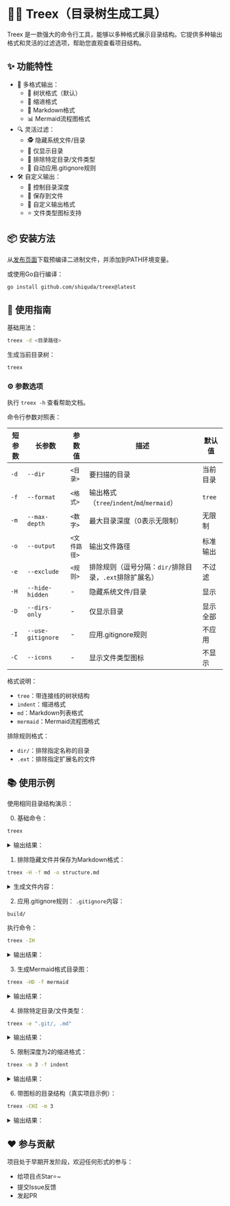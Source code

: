 # 🌳❌ Treex（目录树生成工具）

Treex 是一款强大的命令行工具，能够以多种格式展示目录结构。它提供多种输出格式和灵活的过滤选项，帮助您直观查看项目结构。

## ✨ 功能特性

- 🎨 多格式输出：
  - 🌲 树状格式（默认）
  - 📑 缩进格式
  - 📝 Markdown格式
  - 📊 Mermaid流程图格式
- 🔍 灵活过滤：
  - 🕵️ 隐藏系统文件/目录
  - 📁 仅显示目录
  - 🚫 排除特定目录/文件类型
  - 📝 自动应用.gitignore规则
- 🛠️ 自定义输出：
  - 📏 控制目录深度
  - 💾 保存到文件
  - 🎯 自定义输出格式
  - ⭐ 文件类型图标支持

## 📦 安装方法

从[发布页面](https://github.com/shiquda/treex/releases)下载预编译二进制文件，并添加到PATH环境变量。

或使用Go自行编译：

```bash
go install github.com/shiquda/treex@latest
```

## 📖 使用指南

基础用法：

```bash
treex -d <目录路径>
```

生成当前目录树：

```bash
treex
```

### ⚙️ 参数选项

执行 `treex -h` 查看帮助文档。

命令行参数对照表：

| 短参数 | 长参数        | 参数值            | 描述                                                                 | 默认值       |
|--------|---------------|-------------------|---------------------------------------------------------------------|-------------|
| `-d`   | `--dir`       | `<目录>`          | 要扫描的目录                                                         | 当前目录    |
| `-f`   | `--format`    | `<格式>`          | 输出格式（`tree`/`indent`/`md`/`mermaid`）                           | `tree`      |
| `-m`   | `--max-depth` | `<数字>`          | 最大目录深度（0表示无限制）                                         | 无限制      |
| `-o`   | `--output`    | `<文件路径>`      | 输出文件路径                                                        | 标准输出    |
| `-e`   | `--exclude`   | `<规则>`          | 排除规则（逗号分隔：`dir/`排除目录，`.ext`排除扩展名）               | 不过滤      |
| `-H`   | `--hide-hidden` | -               | 隐藏系统文件/目录                                                   | 显示        |
| `-D`   | `--dirs-only` | -               | 仅显示目录                                                          | 显示全部    |
| `-I`   | `--use-gitignore` | -             | 应用.gitignore规则                                                  | 不应用      |
| `-C`   | `--icons`     | -               | 显示文件类型图标                                                    | 不显示      |

格式说明：

- `tree`：带连接线的树状结构
- `indent`：缩进格式
- `md`：Markdown列表格式
- `mermaid`：Mermaid流程图格式

排除规则格式：

- `dir/`：排除指定名称的目录
- `.ext`：排除指定扩展名的文件

## 📚 使用示例

使用相同目录结构演示：

0. 基础命令：

```bash
treex
```

<details>
<summary>输出结果：</summary>

```text
.
├── .git
│   ├── HEAD
│   ├── config
│   ├── description
│   ├── hooks
│   │   ├── applypatch-msg.sample
│   │   ├── commit-msg.sample
│   │   ├── fsmonitor-watchman.sample
│   │   ├── post-update.sample
│   │   ├── pre-applypatch.sample
│   │   ├── pre-commit.sample
│   │   ├── pre-merge-commit.sample
│   │   ├── pre-push.sample
│   │   ├── pre-rebase.sample
│   │   ├── pre-receive.sample
│   │   ├── prepare-commit-msg.sample
│   │   ├── push-to-checkout.sample
│   │   ├── sendemail-validate.sample
│   │   └── update.sample
│   ├── info
│   │   └── exclude
│   ├── objects
│   │   ├── info
│   │   └── pack
│   └── refs
│       ├── heads
│       └── tags
├── .gitignore
├── 1.go
├── 2.go
├── README.md
├── build
│   └── win
│       └── output.exe
└── test
    ├── 3.go
    └── README_test.md
```

</details>

1. 排除隐藏文件并保存为Markdown格式：

```bash
treex -H -f md -o structure.md
```

<details>
<summary>生成文件内容：</summary>

```markdown
- ./
  - 1.go
  - 2.go
  - README.md
  - build/
    - win/
      - output.exe
  - test/
    - 3.go
    - README_test.md
```

</details>

2. 应用.gitignore规则：
`.gitignore`内容：

```text
build/
```

执行命令：

```bash
treex -IH
```

<details>
<summary>输出结果：</summary>

```text
.
├── 1.go
├── 2.go
├── README.md
└── test
    ├── 3.go
    └── README_test.md
```

</details>

3. 生成Mermaid格式目录图：

```bash
treex -HD -f mermaid
```

<details>
<summary>输出结果：</summary>

```mermaid
graph TD
    N1[./]
    N2[build/]
    N1 --> N2
    N3[win/]
    N2 --> N3
    N4[test/]
    N1 --> N4
```

</details>

4. 排除特定目录/文件类型：

```bash
treex -e ".git/, .md"
```

<details>
<summary>输出结果：</summary>

```text
.
├── .gitignore
├── 1.go
├── 2.go
├── build
│   └── win
│       └── output.exe
└── test
    └── 3.go
```

</details>

5. 限制深度为2的缩进格式：

```bash
treex -m 3 -f indent
```

<details>
<summary>输出结果：</summary>

```text
.
    .git
        HEAD
        config
        description
    .gitignore
    1.go
    2.go
    README.md
    build
    test
        3.go
        README_test.md
```

</details>

6. 带图标的目录结构（真实项目示例）：

```bash
treex -CHI -m 3
```

<details>
<summary>输出结果：</summary>

```text
📁 ./
├── 📝 CODE_OF_CONDUCT.md
├── 📝 CONTRIBUTING.md
├── 📄 LICENSE
├── 📝 README.md
├── 📁 build/
│   ├── 📄 entitlements.mac.plist
│   ├── 📄 icon.icns
│   ├── 📄 icon.ico
│   ├── 🖼️ icon.png
│   ├── 📁 icons/
│   │   ├── 🖼️ 1024x1024.png
│   │   ├── 🖼️ 128x128.png
│   │   ├── 🖼️ 16x16.png
│   │   ├── 🖼️ 24x24.png
│   │   ├── 🖼️ 256x256.png
│   │   ├── 🖼️ 32x32.png
│   │   ├── 🖼️ 48x48.png
│   │   ├── 🖼️ 512x512.png
│   │   └── 🖼️ 64x64.png
│   ├── 🖼️ logo.png
│   ├── 📄 nsis-installer.nsh
│   ├── 🖼️ tray_icon.png
│   ├── 🖼️ tray_icon_dark.png
│   └── 🖼️ tray_icon_light.png
├── ⚙️ dev-app-update.yml
├── 📁 docs/
│   ├── 📝 README.ja.md
│   ├── 📝 README.zh.md
│   ├── 📝 dev.md
│   ├── 📝 sponsor.md
│   └── 📁 technical/
│       └── 📝 KnowledgeService.md
├── ⚙️ electron-builder.yml
├── 📜 electron.vite.config.ts
├── 📄 eslint.config.mjs
├── 📋 package.json
├── 📁 packages/
│   ├── 📁 artifacts/
│   │   ├── 📝 README.md
│   │   ├── 📋 package.json
│   │   └── 📁 statics/
│   ├── 📁 database/
│   │   ├── 📝 README.md
│   │   ├── 📁 data/
│   │   ├── 📋 package.json
│   │   ├── 📁 src/
│   │   └── 📄 yarn.lock
│   └── 📁 shared/
│       ├── 📜 IpcChannel.ts
│       └── 📁 config/
├── 📁 resources/
│   ├── 📁 cherry-studio/
│   │   ├── 🌐 license.html
│   │   └── 🌐 releases.html
│   ├── 📁 data/
│   │   └── 📋 agents.json
│   ├── 📁 js/
│   │   ├── 📜 bridge.js
│   │   └── 📜 utils.js
│   ├── 📁 scripts/
│   │   ├── 📜 download.js
│   │   ├── 📜 install-bun.js
│   │   └── 📜 install-uv.js
│   └── 📄 textMonitor.swift
├── 📁 scripts/
│   ├── 📜 after-pack.js
│   ├── 📜 build-npm.js
│   ├── 📜 check-i18n.js
│   ├── 📜 check-i18n.ts
│   ├── 📜 cloudflare-worker.js
│   ├── 📜 notarize.js
│   ├── 📜 remove-locales.js
│   ├── 📜 replace-spaces.js
│   ├── 📜 update-i18n.ts
│   ├── 📜 utils.js
│   └── 📜 version.js
├── 📁 src/
│   ├── 📁 components/
│   ├── 📁 main/
│   │   ├── 📜 config.ts
│   │   ├── 📜 constant.ts
│   │   ├── 📜 electron.d.ts
│   │   ├── 📁 embeddings/
│   │   ├── 📜 env.d.ts
│   │   ├── 📜 index.ts
│   │   ├── 📁 integration/
│   │   ├── 📜 ipc.ts
│   │   ├── 📁 loader/
│   │   ├── 📁 mcpServers/
│   │   ├── 📁 reranker/
│   │   ├── 📁 services/
│   │   └── 📁 utils/
│   ├── 📁 preload/
│   │   ├── 📜 index.d.ts
│   │   └── 📜 index.ts
│   └── 📁 renderer/
│       ├── 🌐 index.html
│       └── 📁 src/
├── 📋 tsconfig.json
├── 📋 tsconfig.node.json
├── 📋 tsconfig.web.json
└── 📄 yarn.lock
```

</details>

## ♥️ 参与贡献

项目处于早期开发阶段，欢迎任何形式的参与：

- 给项目点Star⭐~
- 提交Issue反馈
- 发起PR

